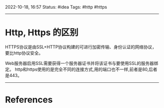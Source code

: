 2022-10-18, 16:57
Status: #idea
Tags: #http #https

---

# Http, Https 的区别

HTTPS协议是由SSL+HTTP协议构建的可进行加密传输、身份认证的网络协议，要比http协议安全。

Web服务器启用SSL需要获得一个服务器证书并将该证书与要使用SSL的服务器绑定。 http和https使用的是完全不同的连接方式,用的端口也不一样,前者是80,后者是443。

---

# References
